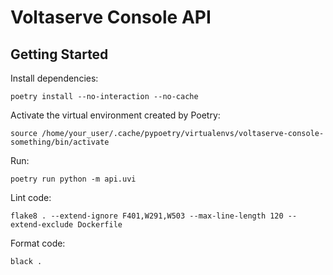 # Voltaserve Console API

## Getting Started

Install dependencies:

```shell
poetry install --no-interaction --no-cache
```

Activate the virtual environment created by Poetry:

```shell
source /home/your_user/.cache/pypoetry/virtualenvs/voltaserve-console-something/bin/activate
```

Run:

```shell
poetry run python -m api.uvi
```

Lint code:

```shell
flake8 . --extend-ignore F401,W291,W503 --max-line-length 120 --extend-exclude Dockerfile
```

Format code:

```shell
black .
```

